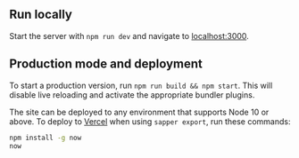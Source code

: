 ## Run locally

Start the server with `npm run dev` and navigate to [localhost:3000](http://localhost:3000).

## Production mode and deployment
To start a production version, run `npm run build && npm start`. This will disable live reloading and activate the appropriate bundler plugins.

The site can be deployed to any environment that supports Node 10 or above. To deploy to [Vercel](https://vercel.com/home) when using `sapper export`, run these commands:

```bash
npm install -g now
now
```
